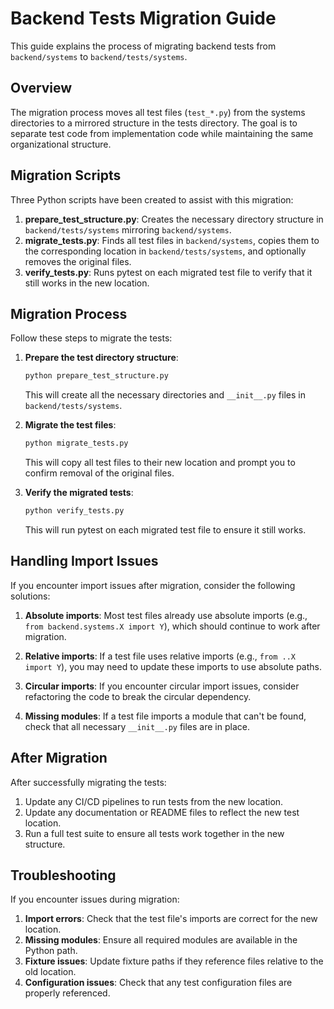 # Backend Tests Migration Guide

This guide explains the process of migrating backend tests from `backend/systems` to `backend/tests/systems`.

## Overview

The migration process moves all test files (`test_*.py`) from the systems directories to a mirrored structure in the tests directory. The goal is to separate test code from implementation code while maintaining the same organizational structure.

## Migration Scripts

Three Python scripts have been created to assist with this migration:

1. **prepare_test_structure.py**: Creates the necessary directory structure in `backend/tests/systems` mirroring `backend/systems`.
2. **migrate_tests.py**: Finds all test files in `backend/systems`, copies them to the corresponding location in `backend/tests/systems`, and optionally removes the original files.
3. **verify_tests.py**: Runs pytest on each migrated test file to verify that it still works in the new location.

## Migration Process

Follow these steps to migrate the tests:

1. **Prepare the test directory structure**:
   ```bash
   python prepare_test_structure.py
   ```
   This will create all the necessary directories and `__init__.py` files in `backend/tests/systems`.

2. **Migrate the test files**:
   ```bash
   python migrate_tests.py
   ```
   This will copy all test files to their new location and prompt you to confirm removal of the original files.

3. **Verify the migrated tests**:
   ```bash
   python verify_tests.py
   ```
   This will run pytest on each migrated test file to ensure it still works.

## Handling Import Issues

If you encounter import issues after migration, consider the following solutions:

1. **Absolute imports**: Most test files already use absolute imports (e.g., `from backend.systems.X import Y`), which should continue to work after migration.

2. **Relative imports**: If a test file uses relative imports (e.g., `from ..X import Y`), you may need to update these imports to use absolute paths.

3. **Circular imports**: If you encounter circular import issues, consider refactoring the code to break the circular dependency.

4. **Missing modules**: If a test file imports a module that can't be found, check that all necessary `__init__.py` files are in place.

## After Migration

After successfully migrating the tests:

1. Update any CI/CD pipelines to run tests from the new location.
2. Update any documentation or README files to reflect the new test location.
3. Run a full test suite to ensure all tests work together in the new structure.

## Troubleshooting

If you encounter issues during migration:

1. **Import errors**: Check that the test file's imports are correct for the new location.
2. **Missing modules**: Ensure all required modules are available in the Python path.
3. **Fixture issues**: Update fixture paths if they reference files relative to the old location.
4. **Configuration issues**: Check that any test configuration files are properly referenced. 